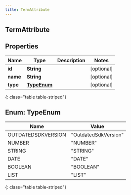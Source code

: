 ```yaml
---
title: TermAttribute
---
```

## TermAttribute


## Properties

| Name | Type | Description | Notes |
| ------------ | ------------- | ------------- | ------------- |
| **id** | **String** |  |  [optional] |
| **name** | **String** |  |  [optional] |
| **type** | [**TypeEnum**](#TypeEnum) |  |  [optional] |
{: class="table table-striped"}


<a name="TypeEnum"></a>

## Enum: TypeEnum

| Name | Value |
| ---- | ----- |
| OUTDATEDSDKVERSION | &quot;OutdatedSdkVersion&quot; |
| NUMBER | &quot;NUMBER&quot; |
| STRING | &quot;STRING&quot; |
| DATE | &quot;DATE&quot; |
| BOOLEAN | &quot;BOOLEAN&quot; |
| LIST | &quot;LIST&quot; |
{: class="table table-striped"}



